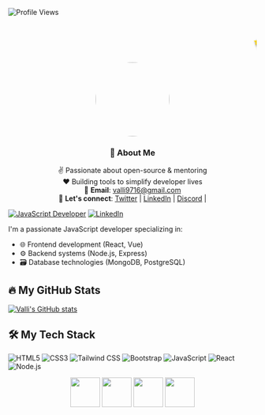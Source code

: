 ![Profile Views](https://komarev.com/ghpvc/?username=ValliDevHub&color=blueviolet&style=flat-square)

<h1 align="center">
  <marquee behavior="scroll" direction="left" scrollamount="10" style="color: #FFD700; text-shadow: 2px 2px 4px #000000;">
    ✨ Hello, I'm Valli! ✨ &nbsp;&nbsp;&nbsp;|&nbsp;&nbsp;&nbsp; 
    <span style="color: #FF5733;">JavaScript Developer</span> &nbsp;&nbsp;&nbsp;|&nbsp;&nbsp;&nbsp; 
    <span style="color: #33FF57;">Open Source Enthusiast</span> &nbsp;&nbsp;&nbsp;|&nbsp;&nbsp;&nbsp; 
    <span style="color: #3399FF;">Tech Blogger</span>
  </marquee>
</h1>
<div align="center">
  <img src="" width="150" style="border-radius: 50%;">
  
  ### 🌟 About Me
  ✌️ Passionate about open-source & mentoring  
  ❤️ Building tools to simplify developer lives  
  📧 **Email**: [valli9716@gmail.com](mailto:valli9716@gmail.com)  
  💬 **Let's connect**: [Twitter](#) | [LinkedIn](#) | [Discord](#) |
</div>

[![JavaScript Developer](https://img.shields.io/badge/-JavaScript%20Developer-F7DF1E?style=flat&logo=javascript&logoColor=black)](https://github.com/ValliDevHub)
[![LinkedIn](https://img.shields.io/badge/LinkedIn-0077B5?style=flat&logo=linkedin&logoColor=white)](https://linkedin.com/in/yourprofile)

I'm a passionate JavaScript developer specializing in:
- 🌐 Frontend development (React, Vue)
- ⚙️ Backend systems (Node.js, Express)
- 🗃️ Database technologies (MongoDB, PostgreSQL)

## 🔥 My GitHub Stats

[![Valli's GitHub stats](https://github-readme-stats.vercel.app/api?username=ValliDevHub&show_icons=true&theme=radical)](https://github.com/ValliDevHub)

## 🛠️ My Tech Stack
 ![HTML5](https://img.shields.io/badge/HTML5-E34F26?style=for-the-badge&logo=html5&logoColor=white) 
 ![CSS3](https://img.shields.io/badge/CSS3-1572B6?style=for-the-badge&logo=css3&logoColor=white) 
 ![Tailwind CSS](https://img.shields.io/badge/Tailwind_CSS-06B6D4?style=for-the-badge&logo=tailwind-css&logoColor=white)
 ![Bootstrap](https://img.shields.io/badge/Bootstrap-7952B3?style=for-the-badge&logo=bootstrap&logoColor=white)
 ![JavaScript](https://img.shields.io/badge/JavaScript-F7DF1E?style=for-the-badge&logo=javascript&logoColor=black)
 ![React](https://img.shields.io/badge/React-61DAFB?style=for-the-badge&logo=react&logoColor=black)
 ![Node.js](https://img.shields.io/badge/Node.js-339933?style=for-the-badge&logo=nodedotjs&logoColor=white) 

 <div align="center">
  <img src="https://cdn.jsdelivr.net/gh/devicons/devicon/icons/nodejs/nodejs-original-wordmark.svg" width="60" height="60"/>
  <img src="https://cdn.jsdelivr.net/gh/devicons/devicon/icons/html5/html5-original-wordmark.svg" width="60" height="60"/>
  <img src="https://cdn.jsdelivr.net/gh/devicons/devicon/icons/css3/css3-original-wordmark.svg" width="60" height="60"/>
  <img src="https://cdn.jsdelivr.net/gh/devicons/devicon/icons/bootstrap/bootstrap-plain-wordmark.svg" width="60" height="60"/>
</div>
